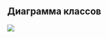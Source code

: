 ## Диаграмма классов

![](https://github.com/DivakRoman850504/TRiTPO/Documents/Diagrams/Classes/ClassDiagram.png)
